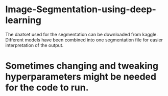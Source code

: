 # Image-Segmentation-using-deep-learning
The daatset used for the segmentation can be downloaded from kaggle.
Different models have been combined into one segmentation file for easier interpretation of the output.
# Sometimes changing and tweaking hyperparameters might be needed for the code to run.

